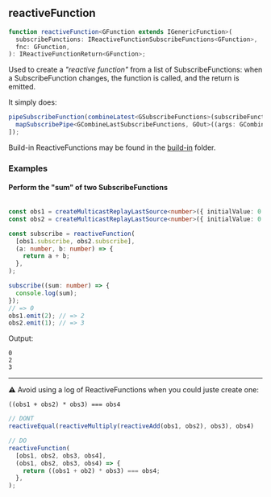 ## reactiveFunction

```ts
function reactiveFunction<GFunction extends IGenericFunction>(
  subscribeFunctions: IReactiveFunctionSubscribeFunctions<GFunction>,
  fnc: GFunction,
): IReactiveFunctionReturn<GFunction>;
```

Used to create a *"reactive function"* from a list of SubscribeFunctions: when a SubscribeFunction changes, the function
is called, and the return is emitted.

It simply does:

```ts
pipeSubscribeFunction(combineLatest<GSubscribeFunctions>(subscribeFunctions), [
  mapSubscribePipe<GCombineLastSubscribeFunctions, GOut>((args: GCombineLastSubscribeFunctions) => fnc(...(args as any))),
]);
```

Build-in ReactiveFunctions may be found in the [build-in](./built-in) folder.

### Examples

#### Perform the "sum" of two SubscribeFunctions

```ts

const obs1 = createMulticastReplayLastSource<number>({ initialValue: 0 });
const obs2 = createMulticastReplayLastSource<number>({ initialValue: 0 });

const subscribe = reactiveFunction(
  [obs1.subscribe, obs2.subscribe],
  (a: number, b: number) => {
    return a + b;
  },
);

subscribe((sum: number) => {
  console.log(sum);
});
// => 0
obs1.emit(2); // => 2
obs2.emit(1); // => 3

```

Output:

```text
0
2
3
```

---

⚠️ Avoid using a log of ReactiveFunctions when you could juste create one:

```text
((obs1 + obs2) * obs3) === obs4
```

```ts
// DONT
reactiveEqual(reactiveMultiply(reactiveAdd(obs1, obs2), obs3), obs4)

// DO
reactiveFunction(
  [obs1, obs2, obs3, obs4],
  (obs1, obs2, obs3, obs4) => {
    return ((obs1 + ob2) * obs3) === obs4;
  },
);

```

